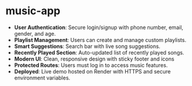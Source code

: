 # music-app

<ul>
    <li><b>User Authentication</b>: Secure login/signup with phone number, email, gender, and age.</li>
    <li><b>Playlist Management</b>: Users can create and manage custom playlists.</li>
    <li><b>Smart Suggestions</b>: Search bar with live song suggestions.</li>
    <li><b>Recently Played Section</b>: Auto-updated list of recently played songs.</li>
    <li><b>Modern UI</b>: Clean, responsive design with sticky footer and icons</li>
    <li><b>Protected Routes</b>: Users must log in to access music features.</li>
    <li><b>Deployed</b>: Live demo hosted on Render with HTTPS and secure environment variables.</li>
</ul>